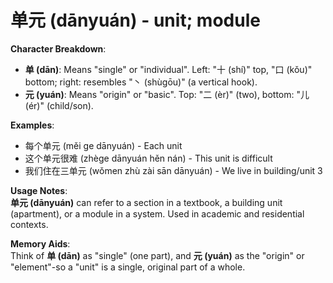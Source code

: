 # **单元 (dānyuán) - unit; module**

**Character Breakdown**:  
- **单 (dān)**: Means "single" or "individual". Left: "十 (shí)" top, "口 (kǒu)" bottom; right: resembles "⼂ (shùgōu)" (a vertical hook).  
- **元 (yuán)**: Means "origin" or "basic". Top: "二 (èr)" (two), bottom: "儿 (ér)" (child/son).

**Examples**:  
- 每个单元 (měi ge dānyuán) - Each unit  
- 这个单元很难 (zhège dānyuán hěn nán) - This unit is difficult  
- 我们住在三单元 (wǒmen zhù zài sān dānyuán) - We live in building/unit 3

**Usage Notes**:  
**单元 (dānyuán)** can refer to a section in a textbook, a building unit (apartment), or a module in a system. Used in academic and residential contexts.

**Memory Aids**:  
Think of **单 (dān)** as "single" (one part), and **元 (yuán)** as the "origin" or "element"-so a "unit" is a single, original part of a whole.
